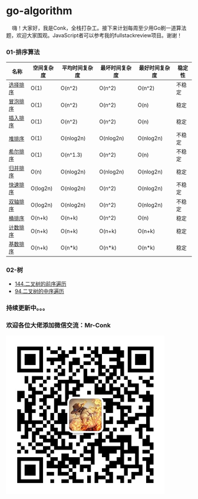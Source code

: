 # go-algorithm
&nbsp;&nbsp;&nbsp;&nbsp;嗨！大家好，我是Conk，全栈打杂工。接下来计划每周至少用Go刷一道算法题，欢迎大家围观。JavaScript者可以参考我的fullstackreview项目。谢谢！

### 01-排序算法
|  名称   | 空间复杂度  | 平均时间复杂度 | 最坏时间复杂度 | 最好时间复杂度 | 稳定性 |
|  ----  | ----  |  ----  | ----  | ---- | ---- |
| [选择排序](01-排序算法/selectsort.go)  | O(1) | O(n^2) | O(n^2) | O(n^2) | 不稳定 |
| [冒泡排序](01-排序算法/bubblesort.go)  | O(1) | O(n^2) | O(n^2) | O(n) | 稳定 |
| [插入排序](01-排序算法/insertsort.go)  | O(1) | O(n^2) | O(n^2) | O(n) | 稳定 |
| [堆排序]()  | O(1) | O(nlog2n) | O(nlog2n) | O(nlog2n) | 不稳定 |
| [希尔排序](01-排序算法/shellsort.go)  | O(1) | O(n^1.3) | O(n^2) | O(n) | 不稳定 |
| [归并排序](01-排序算法/mergesort.go)  | O(n) | O(nlog2n) | O(nlog2n) | O(nlog2n) | 稳定 |
| [快速排序](01-排序算法/quicksort.go)  | O(log2n) | O(nlog2n) | O(n^2) | O(nlog2n) | 不稳定 |
| [双轴排序](01-排序算法/doublepivotsort.go)  | O(log2n) | O(nlog2n) | O(n^2) | O(nlog2n) | 不稳定 |
| [桶排序]()  | O(n+k) | O(n+k) | O(n^2) | O(n) | 稳定 |
| [计数排序](01-排序算法/countsort.go)  | O(n+k) | O(n+k) | O(n+k) | O(n+k) | 稳定 |
| [基数排序](01-排序算法/basesort.go)  | O(n+k) | O(n*k) | O(n*k) | O(n*k) | 稳定 |

### 02-树
  - [144.二叉树的前序遍历](02-树/preorderTraversal.go)
  - [94.二叉树的中序遍历](02-树/postorderTraversal.go)


### 持续更新中。。。

### 欢迎各位大佬添加微信交流：Mr-Conk

![2](./Mr-Conk.jpeg)
